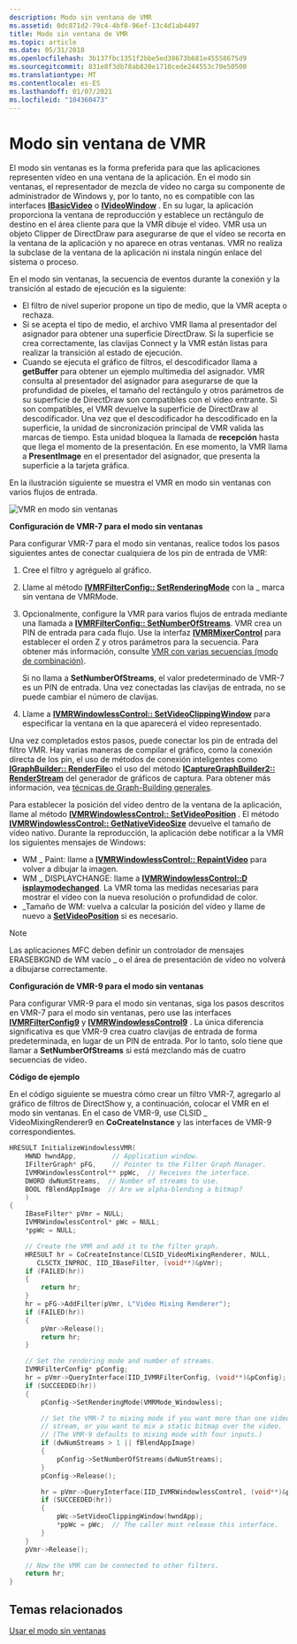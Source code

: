 ```yaml
---
description: Modo sin ventana de VMR
ms.assetid: 0dc871d2-79c4-4bf8-96ef-13c4d1ab4497
title: Modo sin ventana de VMR
ms.topic: article
ms.date: 05/31/2018
ms.openlocfilehash: 3b137fbc1351f2bbe5ed38673b681e45558675d9
ms.sourcegitcommit: 831e8f3db78ab820e1710cede244553c70e50500
ms.translationtype: MT
ms.contentlocale: es-ES
ms.lasthandoff: 01/07/2021
ms.locfileid: "104360473"
---
```

# <a name="vmr-windowless-mode"></a>Modo sin ventana de VMR

El modo sin ventanas es la forma preferida para que las aplicaciones representen vídeo en una ventana de la aplicación. En el modo sin ventanas, el representador de mezcla de vídeo no carga su componente de administrador de Windows y, por lo tanto, no es compatible con las interfaces [**IBasicVideo**](/windows/desktop/api/Control/nn-control-ibasicvideo) o [**IVideoWindow**](/windows/desktop/api/Control/nn-control-ivideowindow) . En su lugar, la aplicación proporciona la ventana de reproducción y establece un rectángulo de destino en el área cliente para que la VMR dibuje el vídeo. VMR usa un objeto Clipper de DirectDraw para asegurarse de que el vídeo se recorta en la ventana de la aplicación y no aparece en otras ventanas. VMR no realiza la subclase de la ventana de la aplicación ni instala ningún enlace del sistema o proceso.

En el modo sin ventanas, la secuencia de eventos durante la conexión y la transición al estado de ejecución es la siguiente:

-   El filtro de nivel superior propone un tipo de medio, que la VMR acepta o rechaza.
-   Si se acepta el tipo de medio, el archivo VMR llama al presentador del asignador para obtener una superficie DirectDraw. Si la superficie se crea correctamente, las clavijas Connect y la VMR están listas para realizar la transición al estado de ejecución.
-   Cuando se ejecuta el gráfico de filtros, el descodificador llama a **getBuffer** para obtener un ejemplo multimedia del asignador. VMR consulta al presentador del asignador para asegurarse de que la profundidad de píxeles, el tamaño del rectángulo y otros parámetros de su superficie de DirectDraw son compatibles con el vídeo entrante. Si son compatibles, el VMR devuelve la superficie de DirectDraw al descodificador. Una vez que el descodificador ha descodificado en la superficie, la unidad de sincronización principal de VMR valida las marcas de tiempo. Esta unidad bloquea la llamada de **recepción** hasta que llega el momento de la presentación. En ese momento, la VMR llama a **PresentImage** en el presentador del asignador, que presenta la superficie a la tarjeta gráfica.

En la ilustración siguiente se muestra el VMR en modo sin ventanas con varios flujos de entrada.

![VMR en modo sin ventanas](images/vmr-windowless-mult-streams.png)

**Configuración de VMR-7 para el modo sin ventanas**

Para configurar VMR-7 para el modo sin ventanas, realice todos los pasos siguientes antes de conectar cualquiera de los pin de entrada de VMR:

1.  Cree el filtro y agréguelo al gráfico.
2.  Llame al método [**IVMRFilterConfig:: SetRenderingMode**](/windows/desktop/api/Strmif/nf-strmif-ivmrfilterconfig-setrenderingmode) con la \_ marca sin ventana de VMRMode.
3.  Opcionalmente, configure la VMR para varios flujos de entrada mediante una llamada a [**IVMRFilterConfig:: SetNumberOfStreams**](/windows/desktop/api/Strmif/nf-strmif-ivmrfilterconfig-setnumberofstreams). VMR crea un PIN de entrada para cada flujo. Use la interfaz [**IVMRMixerControl**](/windows/desktop/api/Strmif/nn-strmif-ivmrmixercontrol) para establecer el orden Z y otros parámetros para la secuencia. Para obtener más información, consulte [VMR con varias secuencias (modo de combinación)](vmr-with-multiple-streams--mixing-mode.md).

    Si no llama a **SetNumberOfStreams**, el valor predeterminado de VMR-7 es un PIN de entrada. Una vez conectadas las clavijas de entrada, no se puede cambiar el número de clavijas.

4.  Llame a [**IVMRWindowlessControl:: SetVideoClippingWindow**](/windows/desktop/api/Strmif/nf-strmif-ivmrwindowlesscontrol-setvideoclippingwindow) para especificar la ventana en la que aparecerá el vídeo representado.

Una vez completados estos pasos, puede conectar los pin de entrada del filtro VMR. Hay varias maneras de compilar el gráfico, como la conexión directa de los pin, el uso de métodos de conexión inteligentes como [**IGraphBuilder:: RenderFile**](/windows/desktop/api/Strmif/nf-strmif-igraphbuilder-renderfile)o el uso del método [**ICaptureGraphBuilder2:: RenderStream**](/windows/desktop/api/Strmif/nf-strmif-icapturegraphbuilder2-renderstream) del generador de gráficos de captura. Para obtener más información, vea [técnicas de Graph-Building generales](general-graph-building-techniques.md).

Para establecer la posición del vídeo dentro de la ventana de la aplicación, llame al método [**IVMRWindowlessControl:: SetVideoPosition**](/windows/desktop/api/Strmif/nf-strmif-ivmrwindowlesscontrol-setvideoposition) . El método [**IVMRWindowlessControl:: GetNativeVideoSize**](/windows/desktop/api/Strmif/nf-strmif-ivmrwindowlesscontrol-getnativevideosize) devuelve el tamaño de vídeo nativo. Durante la reproducción, la aplicación debe notificar a la VMR los siguientes mensajes de Windows:

-   WM \_ Paint: llame a [**IVMRWindowlessControl:: RepaintVideo**](/windows/desktop/api/Strmif/nf-strmif-ivmrwindowlesscontrol-repaintvideo) para volver a dibujar la imagen.
-   WM \_ DISPLAYCHANGE: llame a [**IVMRWindowlessControl::D isplaymodechanged**](/windows/desktop/api/Strmif/nf-strmif-ivmrwindowlesscontrol-displaymodechanged). La VMR toma las medidas necesarias para mostrar el vídeo con la nueva resolución o profundidad de color.
-   \_Tamaño de WM: vuelva a calcular la posición del vídeo y llame de nuevo a [**SetVideoPosition**](/windows/desktop/api/Strmif/nf-strmif-ivmrwindowlesscontrol-setvideoposition) si es necesario.

> [!Note]  
> Las aplicaciones MFC deben definir un controlador de mensajes ERASEBKGND de WM vacío \_ o el área de presentación de vídeo no volverá a dibujarse correctamente.

 

**Configuración de VMR-9 para el modo sin ventanas**

Para configurar VMR-9 para el modo sin ventanas, siga los pasos descritos en VMR-7 para el modo sin ventanas, pero use las interfaces [**IVMRFilterConfig9**](/previous-versions/windows/desktop/api/Vmr9/nn-vmr9-ivmrfilterconfig9) y [**IVMRWindowlessControl9**](/previous-versions/windows/desktop/api/Vmr9/nn-vmr9-ivmrwindowlesscontrol9) . La única diferencia significativa es que VMR-9 crea cuatro clavijas de entrada de forma predeterminada, en lugar de un PIN de entrada. Por lo tanto, solo tiene que llamar a **SetNumberOfStreams** si está mezclando más de cuatro secuencias de vídeo.

**Código de ejemplo**

En el código siguiente se muestra cómo crear un filtro VMR-7, agregarlo al gráfico de filtros de DirectShow y, a continuación, colocar el VMR en el modo sin ventanas. En el caso de VMR-9, use CLSID \_ VideoMixingRenderer9 en **CoCreateInstance** y las interfaces de VMR-9 correspondientes.


```C++
HRESULT InitializeWindowlessVMR(
    HWND hwndApp,         // Application window.
    IFilterGraph* pFG,    // Pointer to the Filter Graph Manager.
    IVMRWindowlessControl** ppWc,  // Receives the interface.
    DWORD dwNumStreams,  // Number of streams to use.
    BOOL fBlendAppImage  // Are we alpha-blending a bitmap?
    )
{
    IBaseFilter* pVmr = NULL;
    IVMRWindowlessControl* pWc = NULL;
    *ppWc = NULL;

    // Create the VMR and add it to the filter graph.
    HRESULT hr = CoCreateInstance(CLSID_VideoMixingRenderer, NULL,
       CLSCTX_INPROC, IID_IBaseFilter, (void**)&pVmr);
    if (FAILED(hr))
    {
        return hr;
    }
    hr = pFG->AddFilter(pVmr, L"Video Mixing Renderer");
    if (FAILED(hr))
    {
        pVmr->Release();
        return hr;
    }

    // Set the rendering mode and number of streams.  
    IVMRFilterConfig* pConfig;
    hr = pVmr->QueryInterface(IID_IVMRFilterConfig, (void**)&pConfig);
    if (SUCCEEDED(hr)) 
    {
        pConfig->SetRenderingMode(VMRMode_Windowless);

        // Set the VMR-7 to mixing mode if you want more than one video
        // stream, or you want to mix a static bitmap over the video.
        // (The VMR-9 defaults to mixing mode with four inputs.)
        if (dwNumStreams > 1 || fBlendAppImage) 
        {
            pConfig->SetNumberOfStreams(dwNumStreams);
        }
        pConfig->Release();

        hr = pVmr->QueryInterface(IID_IVMRWindowlessControl, (void**)&pWc);
        if (SUCCEEDED(hr)) 
        {
            pWc->SetVideoClippingWindow(hwndApp);
            *ppWc = pWc;  // The caller must release this interface.
        }
    }
    pVmr->Release();

    // Now the VMR can be connected to other filters.
    return hr;
}
```



## <a name="related-topics"></a>Temas relacionados

<dl> <dt>

[Usar el modo sin ventanas](using-windowless-mode.md)
</dt> </dl>

 

 



